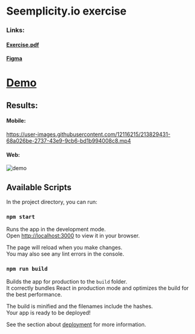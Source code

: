 # Seemplicity.io exercise 
### Links:

#### [Exercise.pdf](https://github.com/Lidorc145/seemplicity.io-Exercise/files/10457776/Jira.Ticket.Exercise-2.pdf)
#### [Figma](https://www.figma.com/file/VYFO8Qr8FqLBmkguE2SHrN)
# [Demo](https://lidorc145.github.io/seemplicity.io-Exeseemplicit)
## Results:
#### Mobile:
https://user-images.githubusercontent.com/12116215/213829431-68a026be-2737-43e9-9cb6-bd1b994008c8.mp4
#### Web:
![demo](https://user-images.githubusercontent.com/12116215/213365136-c2a82ab2-8d74-48c2-ba52-0d02167bb926.jpg)

 
## Available Scripts

In the project directory, you can run:

### `npm start`

Runs the app in the development mode.\
Open [http://localhost:3000](http://localhost:3000) to view it in your browser.

The page will reload when you make changes.\
You may also see any lint errors in the console.

### `npm run build`

Builds the app for production to the `build` folder.\
It correctly bundles React in production mode and optimizes the build for the best performance.

The build is minified and the filenames include the hashes.\
Your app is ready to be deployed!

See the section about [deployment](https://facebook.github.io/create-react-app/docs/deployment) for more information.
